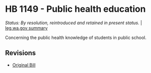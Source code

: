 # HB 1149 - Public health education
*Status: By resolution, reintroduced and retained in present status.* | [leg.wa.gov summary](https://app.leg.wa.gov/billsummary?BillNumber=1149&Year=2021)

Concerning the public health knowledge of students in public school.

## Revisions
* [Original Bill](1/)